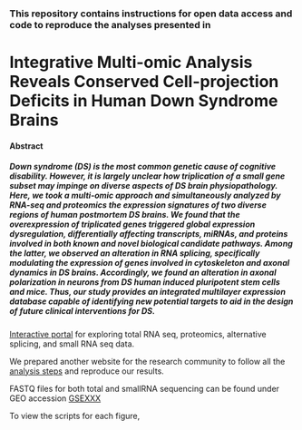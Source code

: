 ### This repository contains instructions for open data access and code to reproduce the analyses presented in

# Integrative Multi-omic Analysis Reveals Conserved Cell-projection Deficits in Human Down Syndrome Brains

#### Abstract
##### Down syndrome (DS) is the most common genetic cause of cognitive disability. However, it is largely unclear how triplication of a small gene subset may impinge on diverse aspects of DS brain physiopathology. Here, we took a multi-omic approach and simultaneously analyzed by RNA-seq and proteomics the expression signatures of two diverse regions of human postmortem DS brains. We found that the overexpression of triplicated genes triggered global expression dysregulation, differentially affecting transcripts, miRNAs, and proteins involved in both known and novel biological candidate pathways. Among the latter, we observed an alteration in RNA splicing, specifically modulating the expression of genes involved in cytoskeleton and axonal dynamics in DS brains. Accordingly, we found an alteration in axonal polarization in neurons from DS human induced pluripotent stem cells and mice. Thus, our study provides an integrated multilayer expression database capable of identifying new potential targets to aid in the design of future clinical interventions for DS.

[Interactive portal][] for exploring total RNA seq, proteomics, alternative splicing, and small RNA seq data.

[Interactive portal]: https://canceddalab.shinyapps.io/DShuman/

We prepared another website for the research community to follow all the [analysis steps][] and reproduce our results.

[analysis steps]: https://neurodevdisorder.github.io/HumanMultiomics/

FASTQ files for both total and smallRNA sequencing can be found under GEO accession [GSEXXX][]

[GSEXXX]: https://www.ncbi.nlm.nih.gov/geo/query/acc.cgi?acc=

To view the scripts for each figure, 


